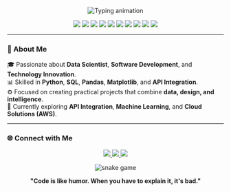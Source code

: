 <p align="center">
  <img src="https://readme-typing-svg.demolab.com?font=Poppins&size=28&duration=3000&pause=1000&color=007BFF&center=true&vCenter=true&width=600&lines=👋+Hello%2C+I'm+Guilherme+Eduardo!;💻+Data+and+Software+Enthusiast;🚀+Always+Learning+and+Building+New+Projects" alt="Typing animation" />
</p>

<p align="center">
  <img src="https://img.shields.io/badge/Python-3.10-blue?logo=python&logoColor=white"/>
  <img src="https://img.shields.io/badge/Pandas-Data%20Analysis-yellow?logo=pandas&logoColor=white"/>
  <img src="https://img.shields.io/badge/Scikit--Learn-Machine%20Learning-orange?logo=scikitlearn&logoColor=white"/>
  <img src="https://img.shields.io/badge/MySQL-Database-lightgrey?logo=mysql&logoColor=white"/>
  <img src="https://img.shields.io/badge/SQL_Server-Database-CC2927?logo=microsoftsqlserver&logoColor=white"/>
  <img src="https://img.shields.io/badge/Matplotlib-Visualization-blueviolet?logo=plotly&logoColor=white"/>
  <img src="https://img.shields.io/badge/Excel-Data%20Analysis-217346?logo=microsoftexcel&logoColor=white"/>
  <img src="https://img.shields.io/badge/Power_BI-Visualization-F2C811?logo=powerbi&logoColor=black"/>
  <img src="https://img.shields.io/badge/Status-Active-green"/>
  <img src="https://img.shields.io/badge/Author-Guilherme%20Eduardo-0A66C2?logo=github"/>
</p>

---

### 🧠 About Me  
🎓 Passionate about **Data Scientist**, **Software Development**, and **Technology Innovation**.  
📊 Skilled in **Python**, **SQL**, **Pandas**, **Matplotlib**, and **API Integration**.  
⚙️ Focused on creating practical projects that combine **data, design, and intelligence**.  
🚀 Currently exploring **API Integration**, **Machine Learning**, and **Cloud Solutions (AWS)**.  

---

### 🌐 Connect with Me  
<p align="center">
  <a href="https://www.linkedin.com/in/guilhermeedduardo/" target="_blank">
    <img src="https://img.shields.io/badge/LinkedIn-0077B5?style=for-the-badge&logo=linkedin&logoColor=white" />
  </a>
  <a href="mailto:guilhermeeduardoaparecido@gmail.com">
    <img src="https://img.shields.io/badge/Gmail-D14836?style=for-the-badge&logo=gmail&logoColor=white" />
  </a>
  <a href="https://github.com/Guilhermeeduardo" target="_blank">
    <img src="https://img.shields.io/badge/GitHub-100000?style=for-the-badge&logo=github&logoColor=white" />
  </a>
</p>

<p align="center">
  <img src="https://raw.githubusercontent.com/Guilhermeeduardo/Guilhermeeduardo/output/github-snake.svg" alt="snake game" />
</p>

<p align="center">
  <b>"Code is like humor. When you have to explain it, it's bad."</b>
</p>
